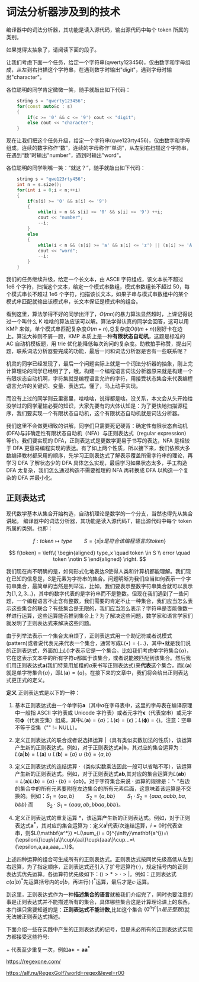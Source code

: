 # 词法分析器涉及到的技术

编译器中的词法分析器，其功能是读入源代码，输出源代码中每个 token 所属的类别。

如果觉得太抽象了，请阅读下面的段子。

让我们考虑下面一个任务，给定一个字符串(qwerty123456)，仅由数字和字母组成，从左到右扫描这个字符串，在遇到数字时输出"digit"，遇到字母时输出"character"。

各位聪明的同学肯定微微一笑，随手就敲出如下代码：

```cpp
    string s = "qwerty123456";
    for(const auto&c : s)
    {
        if(c >= '0' && c <= '9') cout << "digit";
        else cout << "character";
    }

```

现在让我们把这个任务升级，给定一个字符串(qwe123rty456)，仅由数字和字母组成，连续的数字称作“数”，连续的字母称作“单词”，从左到右扫描这个字符串，在遇到“数”时输出"number"，遇到时输出"word"。

各位聪明的同学咧嘴一笑：“就这？”，随手就敲出如下代码：

```cpp
    string s = "qwe123rty456";
    int n = s.size();
    for(int i = 0;i < n;++i)
    {
        if(s[i] >= '0' && s[i] <= '9')
        {
            while(i < n && s[i] >= '0' && s[i] <= '9') ++i;
            cout << "number";
            --i;
        }
        else
        {
            while(i < n && (s[i] >= 'a' && s[i] <= 'z') || (s[i] >= 'A' s[i] <= 'Z')) ++i;
            cout << "word";
            --i;
        }
    }
```

我们的任务继续升级，给定一个长文本，由 ASCII 字符组成，该文本长不超过 1e6 个字符，扫描这个文本，给定一个模式串数组，模式串数组长不超过 50，每个模式串长不超过 1e6 个字符，扫描该长文本，如果子串与模式串数组中的某个模式串匹配就输出该模式串，长文本保证是模式串的组合。

看到这里，算法学得不好的同学出汗了，$O(mn)$的暴力算法显然超时，上课记得说过一个叫什么 K 啥啥的算法应该可以解。算法学得认真的同学会回答，这可以用 KMP 来做，单个模式串匹配复杂度$O(m+n)$,总复杂度$O(l(m + n))$刚好卡在边上。算法大神则不屑一顾，KMP 本质上是一种**有限状态自动机**，这题是标准的 AC 自动机模板题，用 trie 优化能降低每次询问的复杂度。助教拍手称赞，提出问题，联系词法分析器要完成的功能，最后一问和词法分析器是否有一些联系呢？

机灵的同学已经发现了，最后一个问题实际上就是一个词法分析器的抽象，刚上完计算理论的同学已经明了了，哦，构建一个编程语言词法分析器原来就是构建一个有限状态自动机啊，字符集就是编程语言允许的字符，用接受状态集合来代表编程语言允许的关键词、变量、表达式。懂了，马上动手实现。

而没有上过的同学则云里雾里，啥啥啥，说得都是啥。没关系，本文会从头开始给没学过的同学灌输必要的知识，大家先要有的大体认知是：为了更快地扫描源程序，我们要实现一个有限状态自动机，这个有限状态自动机就是词法分析器。

我们这里不会做更细致的讲解，同学们只需要死记硬背：确定性有限状态自动机(DFA)与非确定性有限状态自动机（NFA）与正则表达式（regular expression）等价。我们要实现的 DFA，正则表达式是更数学更易于书写的表达，NFA 是相较于 DFA 更容易编程实现的表达。有了如上两个性质，所以接下来，我们依照大多数编译教材都采用的顺序，先学习正则表达式了解表示覆盖所需字符串的理论，再学习 DFA 了解状态少的 DFA 具体怎么实现，最后学习如果状态太多，手工构造 DFA 太复杂，我们怎么通过构造不需要推理的 NFA 再转换成 DFA 以构造一个复杂的 DFA 并最小化。

## 正则表达式

现代数学基本从集合开始构造，自动机理论是数学的一个分支，当然也得先从集合讲起。
编译器中的词法分析器，其功能是读入源代码$T$，输出源代码中每个 token 所属的类别。也即：

$$
    f:token \mapsto type \qquad S = \{s|s是符合该编程语言的token\}
$$

$$
    f(token) = \left\{
    \begin{aligned}
        type_x \quad token \in S \\
        error \quad token \notin S
    \end{aligned}
    \right.
$$

我们现在尚不明确的是，如何形式化地表达$S$使得人类和计算机都能理解。我们现在已知的信息是，$S$是元素为字符串的集合。问题明晰为我们应当如何表示一个字符串集合，最简单的当然是列举法，比如，我们要表示整数字符串集合就可以表示为$\{1,2,3...\}$，其中的数字代表的是字符串而不是整数。但现在我们遇到了一些问题，一个编程语言不止含有整数，我们需要的肯定不止一种集合，我们应当怎么表示这些集合的联合？有些集合是无限的，我们应当怎么表示？字符串是否能像数一样进行运算，这些运算能否推到集合上？为了解决这些问题，数学家和语言学家们就发明了正则表达式来解决这些问题。

由于列举法表示一个集合太麻烦了，正则表达式用一个助记符或者说模式(pattern)或者说代表元来代表一个集合，通常写成$L(\bullet) = \{...\}$，其中$\bullet$就是我们说的正则表达式，外面加上$L()$才表示它是一个集合。比如我们考虑单字符集合$\{a\}$，它在这表示文本中的所有字符$a$都属于该集合，或者说能被匹配到该集合。然后我们用正则表达式$\mathbf{a}$(我们特意用加粗的$a$来书写正则表达式)来**代表**这个集合，而$L(\mathbf{a})$就是单字符集合$\{a\}$，即$L(\mathbf{a}) = \{a\}$。在接下来的文章中，我们将会给出正则表达式更正式的定义。

**定义** 正则表达式是以下的一种：

1. 基本正则表达式由一个单字符$\mathbf{a}$（其中$a$在字母表中，这里的字母表在编译原理中一般指 ASCII 字符表或 Unicode 字符表）或者元字符$\mathbf{\epsilon}$（代表空串）或元字符$\mathbf{\phi}$（代表空集）组成。其中$L(\mathbf{a}) = \{a\}$；$L(\mathbf{\epsilon}) = \{\epsilon\}$；$L(\mathbf{\phi}) = \{\}$。注意：空串不等于空集（"" != NULL）。

2. 定义正则表达式的联合或者说选择运算 $|$（具有类似实数加法的性质），该运算产生新的正则表达式。例如，对于正则表达式$\mathbf{a}|\mathbf{b}$，其对应的集合运算为：$L(\mathbf{a}|\mathbf{b}) = L(\mathbf{a}) \cup L(\mathbf{b}) = \{a\} \cup \{b\} = \{a, b\}$
3. 定义正则表达式的连结运算 $\cdot$（类似实数乘法因此一般可以省略不写），该运算产生新的正则表达式。例如，对于正则表达式$\mathbf{a}\mathbf{b}$,其对应的集合运算为$L(\mathbf{a}\mathbf{b}) = L(\mathbf{a})L(\mathbf{b}) = \{a\} \cdot \{b\}=\{ab\}$。对于字符集合来说 $\cdot$ 运算的规律是："$\cdot$ "右边的集合中的所有元素要附在左边集合的所有元素后面，这意味着该运算是不交换的。例如：$S_1 = \{aa, b\} \qquad S_2 = \{a, bb\} \qquad S_1 \cdot S_2 = \{aaa, aabb, ba, bbb\}$ 而 $\qquad S_2 \cdot S_1 = \{aaa, ab, bbaa, bbb\}$。
4. 定义正则表达式的重复运算 $*$，该运算产生新的正则表达式。例如，对于正则表达式$\mathbf{a^*}$，其对应的集合运算为：定义$\mathbf{a^i}$代表$i$次连结运算，$i=0$时代表空串，则$L(\mathbf{a^*}) =L(\sum_{i = 0}^{\infty}\mathbf{a^i})=\{\epsilon\}\cup\{a\}\cup\{aa\}\cup\{aaa\}\cup...=\{\epsilon,a,aa,aaa,...\}$。

上述四种运算的组合可生成所有的正则表达式。正则表达式按同优先级高低从左到右运算，为了指定顺序，正则表达式还引入了扩号运算符$(·)$，规定括号内的正则表达式优先运算。各运算符优先级如下：$() > * > · > |$。例如：正则表达式$c(a|b)^*$先运算括号内的$a|b$，再进行$(·)^*$运算，最后才是$c·$运算。

到这里，正则表达式作为一种**描述集合的语言**就被我们介绍完了，同时也要注意的事是正则表达式并不能描述所有的集合，具体哪些集合这是计算理论课上的东西，本门课只需要知道的是：**正则表达式不能计数**,比如这个集合 $\left \{ 0^n1^n|n是正整数 \right\}$就无法被正则表达式描述。

下面介绍一些在实践中产生的正则表达式的记号，但是未必所有的正则表达式实现方都接受这些符号:

$+$ 代表至少重复一次，例如$\mathbf{a+}=\mathbf{aa^*}$

https://regexone.com/

https://alf.nu/RegexGolf?world=regex&level=r00
